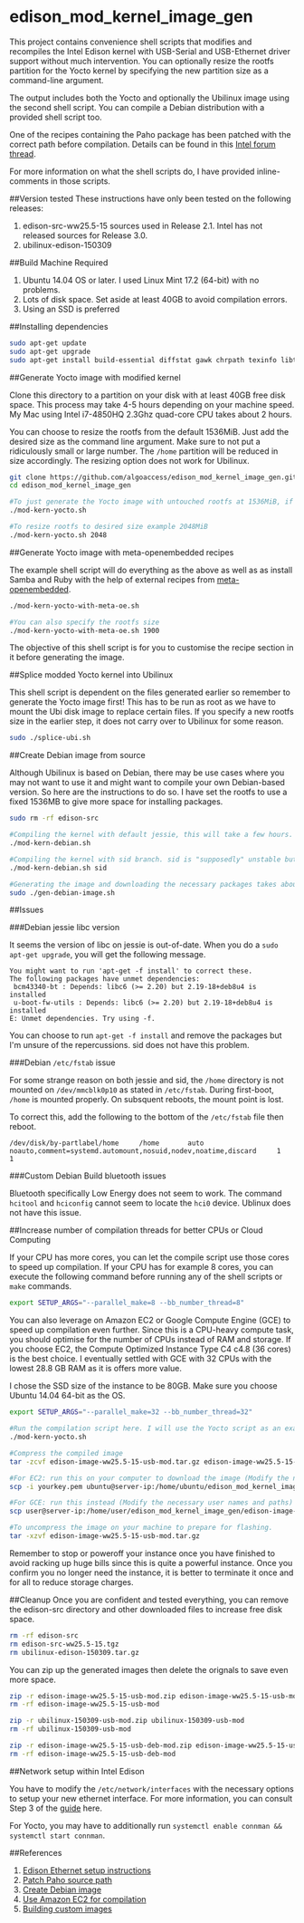 # edison_mod_kernel_image_gen
This project contains convenience shell scripts that modifies and recompiles the Intel Edison kernel with USB-Serial and USB-Ethernet driver support without much intervention. You can optionally resize the rootfs partition for the Yocto kernel by specifying the new partition size as a command-line argument.

The output includes both the Yocto and optionally the Ubilinux image using the second shell script. You can compile a Debian distribution with a provided shell script too.

One of the recipes containing the Paho package has been patched with the correct path before compilation. Details can be found in this [Intel forum thread](https://communities.intel.com/thread/101849).

For more information on what the shell scripts do, I have provided inline-comments in those scripts.

##Version tested
These instructions have only been tested on the following releases:

1. edison-src-ww25.5-15 sources used in Release 2.1. Intel has not released sources for Release 3.0.
2. ubilinux-edison-150309

##Build Machine Required

1. Ubuntu 14.04 OS or later. I used Linux Mint 17.2 (64-bit) with no problems.
2. Lots of disk space. Set aside at least 40GB to avoid compilation errors.
3. Using an SSD is preferred

##Installing dependencies
```bash
sudo apt-get update
sudo apt-get upgrade
sudo apt-get install build-essential diffstat gawk chrpath texinfo libtool gcc-multilib libsdl1.2-dev dfu-util debootstrap u-boot-tools debian-archive-keyring dfu-util git python wget
```

##Generate Yocto image with modified kernel

Clone this directory to a partition on your disk with at least 40GB free disk space. This process may take 4-5 hours depending on your machine speed. My Mac using Intel i7-4850HQ 2.3Ghz quad-core CPU takes about 2 hours.

You can choose to resize the rootfs from the default 1536MiB. Just add the desired size as the command line argument. Make sure to not put a ridiculously small or large number. The `/home` partition will be reduced in size accordingly. The resizing option does not work for Ubilinux.

```bash
git clone https://github.com/algoaccess/edison_mod_kernel_image_gen.git
cd edison_mod_kernel_image_gen

#To just generate the Yocto image with untouched rootfs at 1536MiB, if not skip to next command example.
./mod-kern-yocto.sh

#To resize rootfs to desired size example 2048MiB
./mod-kern-yocto.sh 2048
```

##Generate Yocto image with meta-openembedded recipes

The example shell script will do everything as the above as well as as install Samba and Ruby with the help of external recipes from [meta-openembedded](https://github.com/openembedded/meta-openembedded).

```bash
./mod-kern-yocto-with-meta-oe.sh

#You can also specify the rootfs size
./mod-kern-yocto-with-meta-oe.sh 1900
```

The objective of this shell script is for you to customise the recipe section in it before generating the image.

##Splice modded Yocto kernel into Ubilinux

This shell script is dependent on the files generated earlier so remember to generate the Yocto image first! This has to be run as root as we have to mount the Ubi disk image to replace certain files. If you specify a new rootfs size in the earlier step, it does not carry over to Ubilinux for some reason.

```bash
sudo ./splice-ubi.sh
```

##Create Debian image from source

Although Ubilinux is based on Debian, there may be use cases where you may not want to use it and might want to compile your own Debian-based version. So here are the instructions to do so. I have set the rootfs to use a fixed 1536MB to give more space for installing packages.

```bash
sudo rm -rf edison-src

#Compiling the kernel with default jessie, this will take a few hours. If you want sid, skip to next command.
./mod-kern-debian.sh

#Compiling the kernel with sid branch. sid is "supposedly" unstable but the packages are more up-to-date.
./mod-kern-debian.sh sid

#Generating the image and downloading the necessary packages takes about half hour
sudo ./gen-debian-image.sh
```

##Issues

###Debian jessie libc version

It seems the version of libc on jessie is out-of-date. When you do a `sudo apt-get upgrade`, you will get the following message.

```
You might want to run 'apt-get -f install' to correct these.
The following packages have unmet dependencies:
 bcm43340-bt : Depends: libc6 (>= 2.20) but 2.19-18+deb8u4 is installed
 u-boot-fw-utils : Depends: libc6 (>= 2.20) but 2.19-18+deb8u4 is installed
E: Unmet dependencies. Try using -f.
```

You can choose to run `apt-get -f install` and remove the packages but I'm unsure of the repercussions. sid does not have this problem.

###Debian `/etc/fstab` issue

For some strange reason on both jessie and sid, the `/home` directory is not mounted on `/dev/mmcblk0p10` as stated in `/etc/fstab`. During first-boot, `/home` is mounted properly. On subsquent reboots, the mount point is lost. 

To correct this, add the following to the bottom of the `/etc/fstab` file then reboot.

```
/dev/disk/by-partlabel/home     /home       auto    noauto,comment=systemd.automount,nosuid,nodev,noatime,discard     1   1
```

###Custom Debian Build bluetooth issues

Bluetooth specifically Low Energy does not seem to work. The command `hcitool` and `hciconfig` cannot seem to locate the `hci0` device. Ublinux does not have this issue.

##Increase number of compilation threads for better CPUs or Cloud Computing

If your CPU has more cores, you can let the compile script use those cores to speed up compilation. If your CPU has for example 8 cores, you can execute the following command before running any of the shell scripts or `make` commands.

```bash
export SETUP_ARGS="--parallel_make=8 --bb_number_thread=8"
```

You can also leverage on Amazon EC2 or Google Compute Engine (GCE) to speed up compilation even further. Since this is a CPU-heavy compute task, you should optimise for the number of CPUs instead of RAM and storage. If you choose EC2, the Compute Optimized Instance Type C4 c4.8 (36 cores) is the best choice. I eventually settled with GCE with 32 CPUs with the lowest 28.8 GB RAM as it is offers more value.

I chose the SSD size of the instance to be 80GB. Make sure you choose Ubuntu 14.04 64-bit as the OS.

```bash
export SETUP_ARGS="--parallel_make=32 --bb_number_thread=32"

#Run the compilation script here. I will use the Yocto script as an example here.
./mod-kern-yocto.sh

#Compress the compiled image
tar -zcvf edison-image-ww25.5-15-usb-mod.tar.gz edison-image-ww25.5-15-usb-mod

#For EC2: run this on your computer to download the image (Modify the necessary user names and paths)
scp -i yourkey.pem ubuntu@server-ip:/home/ubuntu/edison_mod_kernel_image_gen/edison-image-ww25.5-15-usb-mod.tar.gz /home/user/yourlocation

#For GCE: run this instead (Modify the necessary user names and paths)
scp user@server-ip:/home/user/edison_mod_kernel_image_gen/edison-image-ww25.5-15-usb-mod.tar.gz /home/user/yourlocation

#To uncompress the image on your machine to prepare for flashing.
tar -xzvf edison-image-ww25.5-15-usb-mod.tar.gz
```

Remember to stop or poweroff your instance once you have finished to avoid racking up huge bills since this is quite a powerful instance. Once you confirm you no longer need the instance, it is better to terminate it once and for all to reduce storage charges.

##Cleanup
Once you are confident and tested everything, you can remove the edison-src directory and other downloaded files to increase free disk space.

```bash
rm -rf edison-src
rm edison-src-ww25.5-15.tgz
rm ubilinux-edison-150309.tar.gz
```

You can zip up the generated images then delete the orignals to save even more space.

```bash
zip -r edison-image-ww25.5-15-usb-mod.zip edison-image-ww25.5-15-usb-mod
rm -rf edison-image-ww25.5-15-usb-mod

zip -r ubilinux-150309-usb-mod.zip ubilinux-150309-usb-mod
rm -rf ubilinux-150309-usb-mod

zip -r edison-image-ww25.5-15-usb-deb-mod.zip edison-image-ww25.5-15-usb-deb-mod
rm -rf edison-image-ww25.5-15-usb-deb-mod
```
##Network setup within Intel Edison

You have to modify the `/etc/network/interfaces` with the necessary options to setup your new ethernet interface. For more information, you can consult Step 3 of the [guide](https://github.com/LGSInnovations/Edison-Ethernet/tree/master/guides) here.

For Yocto, you may have to additionally run `systemctl enable connman && systemctl start connman`.

##References
1. [Edison Ethernet setup instructions](https://github.com/LGSInnovations/Edison-Ethernet)
2. [Patch Paho source path](https://communities.intel.com/thread/101849)
3. [Create Debian image](http://www.hackgnar.com/2016/02/building-debian-linux-for-intel-edison.html)
4. [Use Amazon EC2 for compilation](https://github.com/hackgnar/kali_intel_edison/blob/master/ManualBuild.md)
5. [Building custom images](https://software.intel.com/en-us/node/593592)
